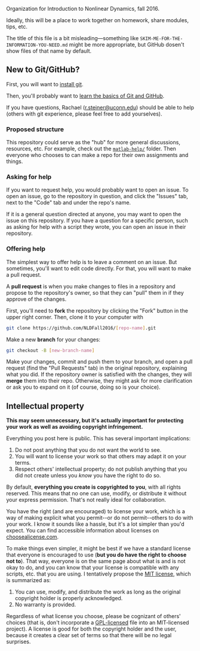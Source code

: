 Organization for Introduction to Nonlinear Dynamics, fall 2016.

Ideally, this will be a place to work together on homework, share modules, tips, etc.

The title of this file is a bit misleading—something like `SKIM-ME-FOR-THE-INFORMATION-YOU-NEED.md` 
  might be more appropriate, but GitHub dosen't show files of that name by default.

## New to Git/GitHub?

First, you will want to [install git](https://git-scm.com/download).

Then, you'll probably want to [learn the basics of Git and GitHub](http://blog.udacity.com/2015/06/a-beginners-git-github-tutorial.html).

If you have questions, Rachael (r.steiner@uconn.edu) should be able to help
  (others with git experience, please feel free to add yourselves).

### Proposed structure

This repository could serve as the "hub" for more general discussions, resources, etc.
  For example, check out the [`matlab-help/`](https://github.com/NLDFall2016/nldfall2016/tree/master/matlab-help)
  folder. Then everyone who chooses to can make a repo for their own assignments and things.

### Asking for help

If you want to request help, you would probably want to open
  an issue. To open an issue, go to the repository in question, and click the
  "Issues" tab, next to the "Code" tab and under the repo's name.

If it is a general question directed at anyone, you may want to open the issue on
  this repository. If you have a question for a specific person, such as asking
  for help with a script they wrote, you can open an issue in their repository.

### Offering help

The simplest way to offer help is to leave a comment on an issue. But sometimes,
  you'll want to edit code directly. For that, you will want to make a pull request.

A **pull request** is when you make changes to files in a repository and propose
  to the repository's owner, so that they can "pull" them in if they approve of
  the changes.

First, you'll need to **fork** the repository by clicking the "Fork" button in the
  upper right corner. Then, clone it to your computer with

```sh
git clone https://github.com/NLDFall2016/[repo-name].git
```

Make a new **branch** for your changes: 

```sh
git checkout -B [new-branch-name]
```

Make your changes, commit and push them to your branch, and open a pull request (find the "Pull Requests" tab) in the original repository, explaining what you did. If the repository owner is satisfied with the changes, they will **merge** them into their repo. Otherwise, they might ask for more clarification or ask you to expand on it (of course, doing so is your choice).

## Intellectual property

**This may seem unnecessary, but it's actually important for protecting your work as well as avoiding copyright infringement.**

Everything you post here is public. This has several important implications:

1. Do not post anything that you do not want the world to see.
2. You will want to license your work so that others may adapt it on your terms.
3. Respect others' intellectual property; do not publish anything that you did
    not create unless you *know* you have the right to do so.

By default, **everything you create is copyrighted to you**, with all rights
  reserved. This means that no one can use, modify, or distribute it without
  your express permission. That's not really ideal for collaboration.

You have the right (and are encouraged) to license your work, which is a way of
  making explicit what you permit--or do not permit--others to do with your work.
  I know it sounds like a hassle, but it's a lot simpler than you'd expect. You
  can find accessible information about licenses on [choosealicense.com](http://choosealicense.com/).

To make things even simpler, it might be best if we have a standard license that
  everyone is encouraged to use (**but you do have the right to choose not to**).
  That way, everyone is on the same page about what is and is not okay to do, and
  you can know that your license is compatible with any scripts, etc. that you
  are using. I tentatively propose the [MIT license](http://choosealicense.com/licenses/mit/), which is summarized as:

1. You can use, modify, and distribute the work as long as the original copyright
  holder is properly acknowledged.
2. No warranty is provided.

Regardless of what license you choose, please be cognizant of others' choices (that is, don't incorporate a [GPL-licensed](http://choosealicense.com/licenses/gpl-3.0/) file into an
  MIT-licensed project). A license is good for both the copyright holder and the user, because it creates a clear set of terms so that there will be no legal surprises.

